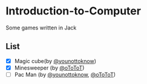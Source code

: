 # Introduction-to-Computer

Some games written in Jack

## List

- [x] Magic cube(by [@younottoknow](https://github.com/younottoknow))
- [x] Minesweeper (by [@oToToT](https://github.com/oToToT))
- [ ] Pac Man (by [@younottoknow](https://github.com/younottoknow), [@oToToT](https://github.com/oToToT))
